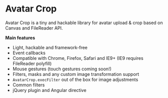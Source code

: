 # Avatar Crop

Avatar Crop is a tiny and hackable library for avatar upload & crop based on Canvas and FileReader API.

**Main features**

* Light, hackable and framework-free
* Event callbacks
* Compatible with Chrome, Firefox, Safari and IE9+ (IE9 requires FileReader polyfill)
* Mouse gestures (touch gestures coming soon!)
* Filters, masks and any custom image transformation support
* `AvatarCrop.execFilter` out of the box for image adjustments
* Common filters
* jQuery plugin and Angular directive
